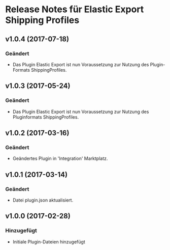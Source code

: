# Release Notes für Elastic Export Shipping Profiles

## v1.0.4 (2017-07-18)

### Geändert
- Das Plugin Elastic Export ist nun Voraussetzung zur Nutzung des Plugin-Formats ShippingProfiles.

## v1.0.3 (2017-05-24)

### Geändert
- Das Plugin Elastic Export ist nun Voraussetzung zur Nutzung des Pluginformats ShippingProfiles.

## v1.0.2 (2017-03-16)

### Geändert
- Geändertes Plugin in 'Integration' Marktplatz.

## v1.0.1 (2017-03-14)

### Geändert
- Datei plugin.json aktualisiert.

## v1.0.0 (2017-02-28)

### Hinzugefügt
- Initiale Plugin-Dateien hinzugefügt
